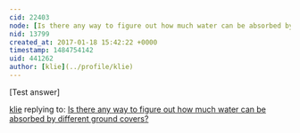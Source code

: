 ```yaml
---
cid: 22403
node: [Is there any way to figure out how much water can be absorbed by different ground covers? ](../notes/stevie/12-20-2016/is-there-any-way-to-figure-out-how-much-water-can-be-absorbed-by-different-ground-covers)
nid: 13799
created_at: 2017-01-18 15:42:22 +0000
timestamp: 1484754142
uid: 441262
author: [klie](../profile/klie)
---
```


[Test answer]

[klie](../profile/klie) replying to: [Is there any way to figure out how much water can be absorbed by different ground covers? ](../notes/stevie/12-20-2016/is-there-any-way-to-figure-out-how-much-water-can-be-absorbed-by-different-ground-covers)

